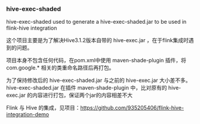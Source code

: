 ### hive-exec-shaded
hive-exec-shaded used to generate a hive-exec-shaded.jar to be used in flink-hive integration


这个项目主要是为了解决Hive3.1.2版本自带的 hive-exec.jar ，在于flink集成时遇到的问题。

项目本身不包含任何代码，在pom.xml中使用 maven-shade-plugin 插件，将 com.google.* 相关的类重命名路径后再打包。

为了保持修改后的 hive-exec-shaded.jar 与之前的 hive-exec.jar 大小差不多。
hive-exec-shaded.jar 在插件 maven-shade-plugin 中，比对原有的 hive-exec.jar 的内容进行打包，保证两个jar的内容相差不大

Flink 与 Hive 的集成，见项目：https://github.com/935205406/flink-hive-integration-demo